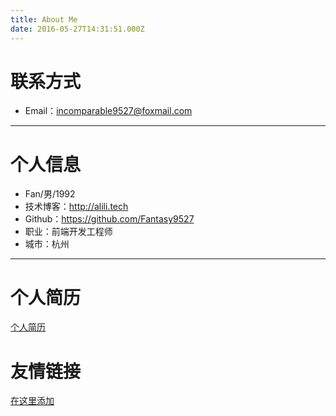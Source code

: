 ```yaml
---
title: About Me
date: 2016-05-27T14:31:51.000Z
---
```


# 联系方式

- Email：incomparable9527@foxmail.com
<!-- - 电  话：15658001769 -->

---

# 个人信息

 - Fan/男/1992
 - 技术博客：http://alili.tech 
 - Github：https://github.com/Fantasy9527
 - 职业：前端开发工程师
 - 城市：杭州
---

# 个人简历

[个人简历](/about/resume.html)


# 友情链接

[在这里添加](https://github.com/Fantasy9527/alili.tech/blob/Blog/source/about/index.md)